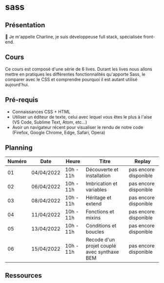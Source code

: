 # sass

## Présentation
👋 Je m'appelle Charline, je suis développeuse full stack, spécialisée front-end. 

## Cours
Ce cours est composé d'une série de 6 lives.
Durant les lives nous allons mettre en pratiques les différentes fonctionnalités qu'apporte Sass, le comparer avec le CSS et comprendre pourquoi il est autant utilisé aujourd'hui.

## Pré-requis
- Connaissances CSS + HTML   
- Utiliser un éditeur de texte, celui avec lequel vous êtes le plus à l'aise (VS Code, Sublime Text, Atom, etc...)  
- Avoir un navigateur récent pour visualiser le rendu de notre code (Firefox, Google Chrome, Edge, Safari, Opera)  

## Planning

| Numéro | Date       | Heure     | Titre                                       | Replay                |
|--------|------------|-----------|---------------------------------------------|-----------------------|
| 01     | 04/04/2022 | 10h - 11h | Découverte et installation                  | pas encore disponible |
| 02     | 06/04/2022 | 10h - 11h | Imbrication et variables                    | pas encore disponible |
| 03     | 08/04/2022 | 10h - 11h | Héritage et extend                          | pas encore disponible |
| 04     | 11/04/2022 | 10h - 11h | Fonctions et mixins                         | pas encore disponible |
| 05     | 13/04/2022 | 10h - 11h | Conditions et boucles                       | pas encore disponible |
| 06     | 15/04/2022 | 10h - 11h | Recode d'un projet couplé avec synthaxe BEM | pas encore disponible |

## Ressources